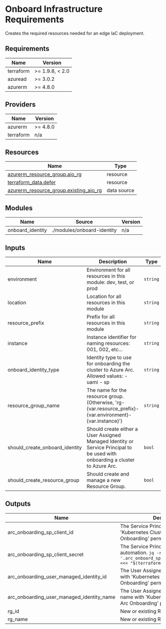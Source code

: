 <!-- BEGIN_TF_DOCS -->
<!-- markdown-table-prettify-ignore-start -->
# Onboard Infrastructure Requirements

Creates the required resources needed for an edge IaC deployment.

## Requirements

| Name | Version |
|------|---------|
| terraform | >= 1.9.8, < 2.0 |
| azuread | >= 3.0.2 |
| azurerm | >= 4.8.0 |

## Providers

| Name | Version |
|------|---------|
| azurerm | >= 4.8.0 |
| terraform | n/a |

## Resources

| Name | Type |
|------|------|
| [azurerm_resource_group.aio_rg](https://registry.terraform.io/providers/hashicorp/azurerm/latest/docs/resources/resource_group) | resource |
| [terraform_data.defer](https://registry.terraform.io/providers/hashicorp/terraform/latest/docs/resources/data) | resource |
| [azurerm_resource_group.existing_aio_rg](https://registry.terraform.io/providers/hashicorp/azurerm/latest/docs/data-sources/resource_group) | data source |

## Modules

| Name | Source | Version |
|------|--------|---------|
| onboard\_identity | ./modules/onboard-identity | n/a |

## Inputs

| Name | Description | Type | Default | Required |
|------|-------------|------|---------|:--------:|
| environment | Environment for all resources in this module: dev, test, or prod | `string` | n/a | yes |
| location | Location for all resources in this module | `string` | n/a | yes |
| resource\_prefix | Prefix for all resources in this module | `string` | n/a | yes |
| instance | Instance identifier for naming resources: 001, 002, etc... | `string` | `"001"` | no |
| onboard\_identity\_type | Identity type to use for onboarding the cluster to Azure Arc.  Allowed values:  - uami - sp | `string` | `"uami"` | no |
| resource\_group\_name | The name for the resource group. (Otherwise, 'rg-{var.resource\_prefix}-{var.environment}-{var.instance}') | `string` | `null` | no |
| should\_create\_onboard\_identity | Should create either a User Assigned Managed Identity or Service Principal to be used with onboarding a cluster to Azure Arc. | `bool` | `true` | no |
| should\_create\_resource\_group | Should create and manage a new Resource Group. | `bool` | `true` | no |

## Outputs

| Name | Description |
|------|-------------|
| arc\_onboarding\_sp\_client\_id | The Service Principal Client ID with 'Kubernetes Cluster - Azure Arc Onboarding' permissions. |
| arc\_onboarding\_sp\_client\_secret | The Service Principal Secret used for automation. `jq -r '.arc_onboard_sp_client_secret.value' <<< "$(terraform output -json)"` |
| arc\_onboarding\_user\_managed\_identity\_id | The User Assigned Managed Identity ID with 'Kubernetes Cluster - Azure Arc Onboarding' permissions. |
| arc\_onboarding\_user\_managed\_identity\_name | The User Assigned Managed Identity name with 'Kubernetes Cluster - Azure Arc Onboarding' permissions. |
| rg\_id | New or existing Resource Group ID. |
| rg\_name | New or existing Resource Group name. |
<!-- markdown-table-prettify-ignore-end -->
<!-- END_TF_DOCS -->
